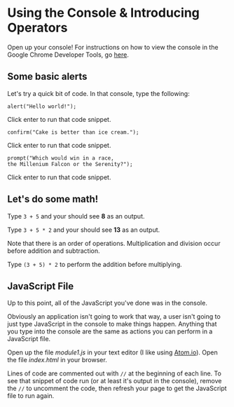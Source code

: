 # Using the Console & Introducing Operators
Open up your console! For instructions on how to view the console in the Google Chrome Developer Tools, go [here](https://developer.chrome.com/devtools#access).

## Some basic alerts

Let's try a quick bit of code. In that console, type the following:

```
alert("Hello world!");
```

Click enter to run that code snippet.

```
confirm("Cake is better than ice cream.");
```

Click enter to run that code snippet.

```
prompt("Which would win in a race,
the Millenium Falcon or the Serenity?");
```

Click enter to run that code snippet.


## Let's do some math!

Type `3 + 5` and your should see **8** as an output.

Type `3 + 5 * 2` and your should see **13** as an output.

Note that there is an order of operations. Multiplication and division occur before addition and subtraction.

Type `(3 + 5) * 2` to perform the addition before multiplying.

## JavaScript File

Up to this point, all of the JavaScript you've done was in the console.

Obviously an application isn't going to work that way, a user isn't going to just type JavaScript in the console to make things happen. Anything that you type into the console are the same as actions you can perform in a JavaScript file.

Open up the file _module1.js_ in your text editor (I like using [Atom.io](http://atom.io)). Open the file _index.html_ in your browser.

Lines of code are commented out with `//` at the beginning of each line. To see that snippet of code run (or at least it's output in the console), remove the `//` to uncomment the code, then refresh your page to get the JavaScript file to run again.
